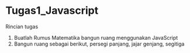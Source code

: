 # Tugas1_Javascript
Rincian tugas   
1. Buatlah Rumus Matematika bangun ruang menggunakan JavaScript  
2. Bangun ruang sebagai berikut, persegi panjang, jajar genjang, segitiga
